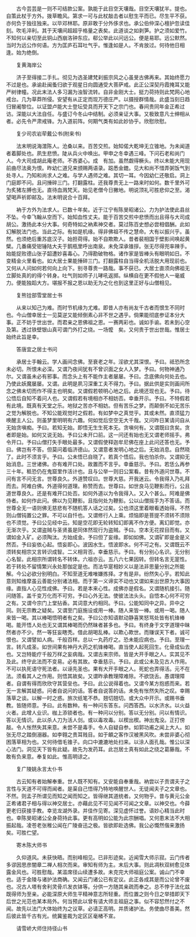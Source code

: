 <!-- { "loadSidebar": true } -->
　　古今芸芸是一则不可结款公案。孰能于此目空天壤哉。目空天壤犹半。提也。自策此杖于方外。拨草瞻风。第求一可与此杖敲击者以慰生平而已。尽生平不获。亦何负于独往独来。以毕邓林耶。原非敢于分外侈求也。承公伯仲深心檀护忽读佳刻。吹毛淬利。其于天壤间超超乎格量之表矣。此道谈之如剥笋。护之须如爱竹。不知何以亲切至此铜山西崩洛钟东应。郗公举此以问远公。便是易耶。远公默然。当时为远公作何语。方为匡庐石耳吐气乎。惟逢如是人。不肯放过。何待他日相逢。始为绝倒。

　　复黄海岸公

　　济子至得接二手扎。彻见为选圣建梵刹振宗风之心虽旻古佛再来。其始终愿力不过是也。承谕赴闽蚤归欲于观星日向圆通受大菩萨戒。此正公深契丹霞掩耳又能严树律幢。况此末法人多习漏为浊智流转。自非金刚大士。挺力荷持则此梵网心地戒台。几为草莽所侵。安望有从正定而现万德庄严。以摄授群情哉。此盛当刻日趋归冒阇黎位。以证盟卢能大士登坛受具而开天下之宗门也。春间贵同年金正希过访。深能以大法自任。与盛订今冬山中结制。必须亲证大事。又极致意凡士绅相从者。必先令严肃戒锋。为入道前阵。何期气类有如此妙协乎。欣慰欣慰。

　　复少司农岩荦戴公书(附来书)

　　法末明说海澨陈人。沧桑以来。百苦交煎。始知偌大乾坤无立锥地。为未闻道者着脚处也。夙生悲愤。陡从兵火中唤出。甲申之冬幸遇三峰。下问石老和尚门人。今大司成胡此庵老师。不吝婆心。成　有加。虽然觑得橛头。终以未能大用现前曲尽法奥为恨。昨幼仁道兄来颁赐两语录。跽悉金鎞。见大和尚不惜弄粥饭气到处寻人。乃知和尚求人之难。与学人遇师之难。其切一耳。今因幼仁还敬启。洞上门庭即不问。且问捶碎三门。打翻露柱。还我尊贵无上一路来时如何。数千里外可为炙猪左膊也无。直待血溅梵天。始见老僧今日撇地。明说顶礼可胜悲仰之至。渴望喝声祈即邮及。法末明说合十百拜。

　　衲于方外为法求人。已数十年矣。近于江宁有陈旻昭诸公。力为护法使此县丝不坠。今幸飞翰从空而下。始知血性丈夫。能于百苦交煎中悲愤而出且得与大司成胡公。激扬此本分大事。何奇特如之衲素神交者。莫过陈百史想必尝相倡酬。此如幻解脱法门也。当此之际。有如是机缘。得非佛祖不传之慧命。大有以振兴乎。虽然。也须绝后重苏底汉子。始担荷得。始不自欺欺人。昔者裴相国于壁影间唤起黄檗。几番痛受钳锤陆大夫于鹅瓶里呼出南泉。未免深承锥拶。张无尽得兜率辣手。始能捉败德山张子韶遭妙喜毒心。乃得勘破物格。诸作家是皆棒头有眼明如日。不变精金火里看也。如大居士果能捶碎三门。打翻露柱自当得全机活脱大用现前也。又何从人问如何若何向上向下。别寻尊贵一路哉。事不获已。大居士直须向佛祖无立脚处真的的得个转身。吐气则如师子儿哮吼返掷。纵横自在更不假他人一毫威力。便能独蹈大方。堪报不报之恩以助无为之化也到这里正好与山僧相见。

　　复熊铨部雪堂居士书

　　从来以知己为难。而时节机缘为尤难。即昔人亦有尚友千古者而恨生不同时也。今山僧幸居士一见莫逆又能倾倒素心非不世之遇乎。倘果能彻底参证本分大事。正不妨于世出世。而君亲之恩佛祖之恩。一赛两彩也。诚如手谕。若未到心空及第。透过铁壁银山真可谓门外打之绕。一场懡　矣。又何贵于世出世哉。惟居士始终此旨是幸。

　　答唐宜之居士书问

　　承居士手翰云。学人画间念佛。至衰老之年。淫欲尤其深恨。予曰。祗恐所念未必切。所恨未必深。又谓乃夜间犹有不曾识面之女人入梦。予曰。何物神通乃尔。又谓虽未必有邪事。而念头上有不能作主者屡屡。予曰。念底佛向何处去也。乃使此妖魔屡屡。又谓。此明是夙习深重工夫不得力。予曰。据此供是实则画间所念之佛未切而作不得主也明矣。又谓假若顿明心地之后。此境还现也无。予曰。待公悟后自知不着问人也。又谓假若有境相亦不相妨否。幸垂开示。予曰。不特假若有此境。既真有天堂之乐。地狱之苦亦不相妨。但有苦乐之梦。而颠倒不如无苦乐之觉为解脱也。不知公能观觉时之假若。有如梦中之真觉乎。其或未然。直须猛力唤醒主人公。则虽梦里明明有六趣。何如觉后空空无大千哉。又问昨日某请问自从无始贪嗔痴。予曰。若知无始。即悟无生生死本无。贪嗔何有。又谓既曰贪矣。贪者即是始。如何又说无始。予曰公未开口前。这一问还有始也无又谓老师摇手。弗令开口。予曰山僧打失手眼处最多。又谓假使释迦牟尼佛在座上此问还答也无。予曰。佛岂有不答。但莫问着临济德山。又谓意者发明心地之后。无始消息。自然晓了。此时不须言乎。予曰。公未悟已自晓了。若真个悟后。我也怕杀你。又谓抑无始消息。三世诸佛。亦有难开口处。故置而不言乎。幸垂慈示。予曰。若恁么再参三十年。秪恐仍在鬼窟里作活计也。且与公举一则旧公案看。昔有外道问世尊。不问有言不问无言。世尊良久。外道赞叹曰。世尊大慈。开我迷云。令我得入乃礼拜而去。阿难白佛。外道得何道理。称赞而去。世尊曰。如世良马见鞭影而行。公且道世尊良久。还是有难开口处否。如何外道以为令我得入。又入个甚么。阿难是佛侍者。如何作此问。佛以为见鞭影。且指何处为鞭影。公以山僧摇手为不答话。而世尊全无一语则佛无慈悲有不随机答人话之过矣。公也须这里着眼看透始得。不然则山僧钝置公之罪。不可以自忏也。又谓修行人上乘。烦恼即是菩提不须转不须除也不须觉。予曰公见经中云。知是空花即无轮转知幻即离不作方便。离幻即觉。亦无渐次乎。又谓盗贼与圣贤虽是同体然现行为盗贼。予曰。空本无花捏目而有。又谓如金入矿。必须陶汰。方始成金。予曰但了妄缘。即如如佛。又谓矿即是金是义然否。予曰妄依心起。悟妄即心。波因水生。悟波即水。何不可之有。又谓既云不须转矣相宗又言转识成智。二义相背否。幸垂慈示。予曰。有分别心名识。无分别心名智。此相宗所谓转名不转体。六祖亦云。五八六七果因转。但转名言无寔性。若于转处不留情繁兴永处那伽定是也。而法华寔相妙义以是法非思量分别之所能解。今公必欲分别明白。不知至道无难唯嫌拣择。才有是非。纷然失心乎。若知此意则知维摩虽云善能分别诸法相。而于第一义谛实不动也又谓如来出世原为大事因缘。直指人心见性成佛。予曰。若是本来心性。成佛亦是假名。又谓随机接引。随问随答。盖千变万化而不可穷。予曰心外无法。使彼法法头头。自悟本心何不可穷之有。又谓今宗门上堂拈香。其词意大约相同。予曰。公能知同中之异。异中之同。则无宗教之疑矣。又谓至门庭施设或用一棒。随人来皆一棒。或用一喝。随人来皆一喝。其以棒喝悟明者有之矣。予曰公亦知语默动静喜笑怒骂处皆有机锋棒喝。能开悟人处也无又谓其棒喝而仍然昧者甚多也。予曰。有终身于文字道理中昧然者亦不少。然一等狂妄瞎秃。借此胡喝乱棒。以欺心欺世。而赚误天下者。诚可恨也。又谓譬如人病。千般百样。总以一丸药疗之。恐未能应病也。予曰。至理一言。转凡成圣。如世间果有神丹大药之机锋棒喝。直当使人起死回生。化骨成仙去也。又岂特能疗千般万样之妄病哉。又谓古来宗师。皆是大开手眼之人。实其见不及此。终守此法而不变易。必有其故。幸垂慈示。予曰。此或公未及见古人作用。不可以执死语守死法者。以诬先圣也。果有大开手眼之人。死蛇也弄得活。元不在法。须看其人之作用。则悟其故矣。又谓昨承教理障难除。不欲饶舌。愚谓理障者。自谓有得而欣欣守其营垒也。予曰。此公说得着也。又谓今某方抱惑而来。若无一言解其疑惑。问者自说问的话。答者自说答的话。未免有怅然失所之叹。幸赐落草之谈。以解一时之惑。旅次纸笔不恭。翘切翘切。或大众中开示。或赐书垂教。皆随师意。予曰。此有数种。有一种问东答东。问西答西。以水济水。以火益火者。此增人业识。枷上添锁者也。有一种问以分别。答以无分别。问以有情识。答以无情识。此以杀人刀为活人剑。或以毒攻毒。以楔出楔。神出鬼没。正打傍敲。令人怅然失其来意。未尝不是毒手。令人自疑自参。如郭功甫之闻上大人。如张无尽之踏倒溺器。如李翱之贵耳贱目。如于頔之客作汉被黑风吹。未尝非婆心彻困落草相为也。又何待借毛锥子。向口中漉漉地处扫来。以涂人面孔哉。惟公以深心法门。洞见天下皆有此疑。故先为发药耳。此岂居士真有如此之绕之葛藤哉。不敢有负来意。奉复如此。惟高明谅之。

　　复广陵姚永言太仆书

　　古云知有者始解奉重。世人既不知有。又安能自奉重哉。衲尝以子贡谓夫子之言性与天道不可得而闻者。是渠自己悟得乃特地唤醒世人。无徒闻夫子之文章也。不然。则孟子所谓见而知之闻而知之。皆得继其道统者。又何物乎。昔与黄元公金正希诸君子相与得以神交居士。亦藉此见不可见闻不可闻之文章。以神交也。今薛更老归获接手教。幸览龙湖外录。并佳作见寄。深见虚怀过誉。语妙心精当此时也。幸陈旻昭诸公全身荷持此事。更有高明如公能为此宗酬唱。又何患末法不大相振起哉。凌苍老张稚公闻在广陵奋迅之极。皆欲即赴选佛。我公必慨然偕来激扬矣。可胜伫望。

　　寄木陈大师书

　　久仰道风。未获快晤。而别峰相见。已非形迹矣。近闻雪大师示寂。云门传者多谬因思彦闇章二禅人相次而来。审知有师为主。末后大事。则此凋秋双树愈见体露金风也。可胜慰哉。某滥席径山续遭多故。未克完大师祖庭公案。诚山门不幸也。适于金陵与诸护法商确。又闻云门诸公已有定议。此正各成其是而公论曾不废也。况古人塔有舍利灵骨爪发衣钵等。分供一方随其亲疏而奉之。总不悖于法化兹既得师为至亲。必能深原大师生平精神意志所轻重。而位置之则今日之举措即天下后世之光范也某本局外。何当预此以曾有请大师主祖庭之事。似不容恝然付之不闻。故先以法门大体始终为之议草。必请正高明。并质诸护法。务使曲尽善美。然后彼此皆千古有光。统冀鉴裁为定区区毫楮不宣。

　　请雪峤大师住持径山书


